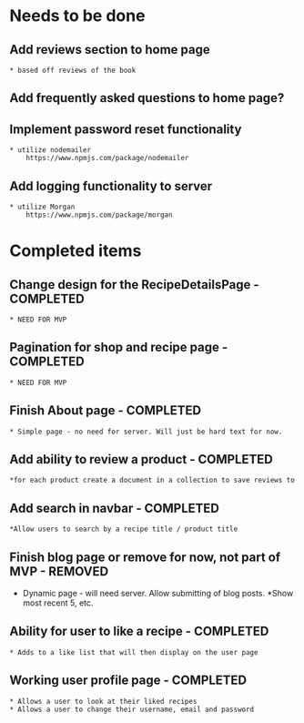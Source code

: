 # Needs to be done
## Add reviews section to home page
    * based off reviews of the book

## Add frequently asked questions to home page?

## Implement password reset functionality
    * utilize nodemailer
        https://www.npmjs.com/package/nodemailer

## Add logging functionality to server
    * utilize Morgan
        https://www.npmjs.com/package/morgan

# Completed items
## Change design for the RecipeDetailsPage - COMPLETED
    * NEED FOR MVP

## Pagination for shop and recipe page - COMPLETED
    * NEED FOR MVP

## Finish About page - COMPLETED
    * Simple page - no need for server. Will just be hard text for now.

## Add ability to review a product - COMPLETED
    *for each product create a document in a collection to save reviews to

## Add search in navbar - COMPLETED
    *Allow users to search by a recipe title / product title

## Finish blog page or remove for now, not part of MVP - REMOVED
* Dynamic page - will need server. Allow submitting of blog posts.
*Show most recent 5, etc.

## Ability for user to like a recipe - COMPLETED
    * Adds to a like list that will then display on the user page

## Working user profile page - COMPLETED
    * Allows a user to look at their liked recipes
    * Allows a user to change their username, email and password